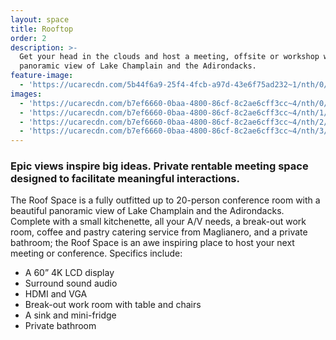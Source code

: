 ```yaml
---
layout: space
title: Rooftop
order: 2
description: >-
  Get your head in the clouds and host a meeting, offsite or workshop with 180°
  panoramic view of Lake Champlain and the Adirondacks. 
feature-image:
  - 'https://ucarecdn.com/5b44f6a9-25f4-4fcb-a97d-43e6f75ad232~1/nth/0/'
images:
  - 'https://ucarecdn.com/b7ef6660-0baa-4800-86cf-8c2ae6cff3cc~4/nth/0/'
  - 'https://ucarecdn.com/b7ef6660-0baa-4800-86cf-8c2ae6cff3cc~4/nth/1/'
  - 'https://ucarecdn.com/b7ef6660-0baa-4800-86cf-8c2ae6cff3cc~4/nth/2/'
  - 'https://ucarecdn.com/b7ef6660-0baa-4800-86cf-8c2ae6cff3cc~4/nth/3/'
---
```

### Epic views inspire big ideas. Private rentable meeting space designed to facilitate meaningful interactions.

The Roof Space is a fully outfitted up to 20-person conference room with a beautiful panoramic view of Lake Champlain and the Adirondacks. Complete with a small kitchenette, all your A/V needs, a break-out work room, coffee and pastry catering service from Maglianero, and a private bathroom; the Roof Space is an awe inspiring place to host your next meeting or conference. Specifics include:

* A 60” 4K LCD display
* Surround sound audio
* HDMI and VGA
* Break-out work room with table and chairs
* A sink and mini-fridge
* Private bathroom
